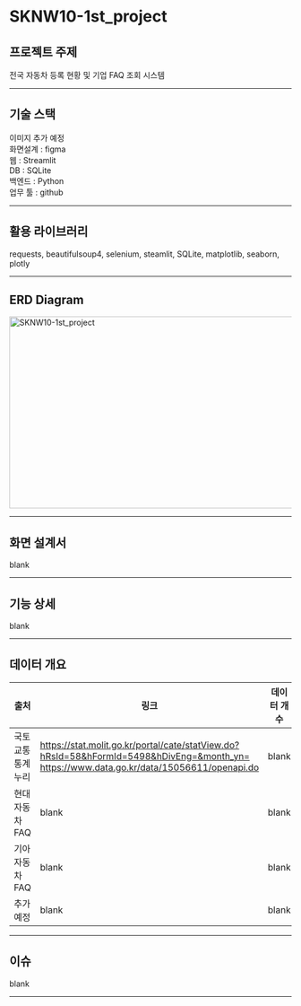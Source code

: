 # SKNW10-1st_project
## 프로젝트 주제
전국 자동차 등록 현황 및 기업 FAQ 조회 시스템

---
## 기술 스택  
이미지 추가 예정  
화면설계 : figma  
웹 : Streamlit  
DB : SQLite  
백엔드 : Python  
업무 툴 : github  

---
## 활용 라이브러리
requests, beautifulsoup4, selenium, steamlit, SQLite, matplotlib, seaborn, plotly

---
## ERD Diagram
<img width="650" height="342" alt="SKNW10-1st_project" src="https://github.com/user-attachments/assets/287d3f79-051f-483e-9e59-13f1f6f439ea" />

---
## 화면 설계서
blank

---
## 기능 상세
blank

---
## 데이터 개요
| 출처 | 링크 | 데이터 개수 | 구성 |
|---|---|---|---|
| 국토교통 통계누리 | https://stat.molit.go.kr/portal/cate/statView.do?hRsId=58&hFormId=5498&hDivEng=&month_yn=  https://www.data.go.kr/data/15056611/openapi.do| blank | blank |
| 현대자동차 FAQ | blank | blank | blank |
| 기아자동차 FAQ | blank | blank | blank |
| 추가 예정 | blank | blank | blank |

---
## 이슈
blank

---
